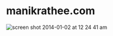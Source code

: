 manikrathee.com
===============

![screen shot 2014-01-02 at 12 24 41 am](https://f.cloud.github.com/assets/1334793/1830918/3798fd52-736e-11e3-83b4-f738465044df.png)
